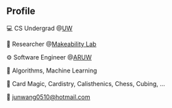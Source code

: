 ## Profile

💻 CS Undergrad @[UW](https://www.cs.washington.edu/)

🔬 Researcher @[Makeability Lab](https://makeabilitylab.cs.washington.edu/)

⚙️ Software Engineer @[ARUW](https://aruw.org/)

🧐 Algorithms, Machine Learning

🌟 Card Magic, Cardistry, Calisthenics, Chess, Cubing, ...

📧 junwang0510@hotmail.com
